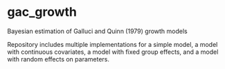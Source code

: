 # gac_growth

Bayesian estimation of Galluci and Quinn (1979) growth models

Repository includes multiple implementations for a simple model, a model with continuous covariates, a model with fixed group effects, and a model with random effects on parameters.
